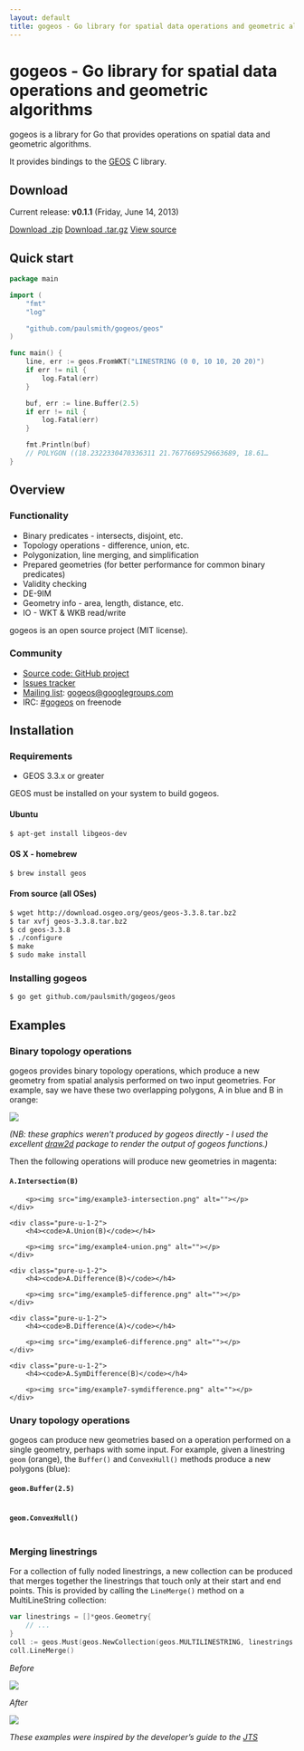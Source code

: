 ```yaml
---
layout: default
title: gogeos - Go library for spatial data operations and geometric algorithms
---
```


# gogeos - Go library for spatial data operations and geometric algorithms

gogeos is a library for Go that provides operations on spatial data and
geometric algorithms.

It provides bindings to the [GEOS](http://trac.osgeo.org/geos/) C library.

<h2 id="download">Download</h2>

Current release: **v0.1.1** (Friday, June 14, 2013)

<a class="pure-button" href="https://github.com/paulsmith/gogeos/archive/v0.1.1.zip">Download .zip</a>
<a class="pure-button" href="https://github.com/paulsmith/gogeos/archive/v0.1.1.tar.gz">Download .tar.gz</a>
<a class="pure-button" href="https://github.com/paulsmith/gogeos">View source</a>

<h2 id="quickstart">Quick start</h2>

```go
package main

import (
	"fmt"
	"log"

	"github.com/paulsmith/gogeos/geos"
)

func main() {
	line, err := geos.FromWKT("LINESTRING (0 0, 10 10, 20 20)")
	if err != nil {
		log.Fatal(err)
	}

	buf, err := line.Buffer(2.5)
	if err != nil {
		log.Fatal(err)
	}

	fmt.Println(buf)
	// POLYGON ((18.2322330470336311 21.7677669529663689, 18.61…
}
```

<h2 id="overview">Overview</h2>

<h3 id="functionality">Functionality</h3>

 * Binary predicates - intersects, disjoint, etc.
 * Topology operations - difference, union, etc.
 * Polygonization, line merging, and simplification
 * Prepared geometries (for better performance for common binary predicates)
 * Validity checking
 * DE-9IM
 * Geometry info - area, length, distance, etc.
 * IO - WKT & WKB read/write

gogeos is an open source project (MIT license).

<h3 id="community">Community</h3>

 * [Source code: GitHub project][gh]
 * [Issues tracker](https://github.com/paulsmith/gogeos/issues)
 * [Mailing list](https://groups.google.com/forum/?fromgroups#!forum/gogeos): [gogeos@googlegroups.com](mailto:gogeos@googlegroups.com)
 * IRC: [#gogeos](irc://irc.freenode.net/gogeos) on freenode

<h2 id="installation">Installation</h2>

### Requirements

 * GEOS 3.3.x or greater

GEOS must be installed on your system to build gogeos.

#### Ubuntu

```bash
$ apt-get install libgeos-dev
```

#### OS X - homebrew

```bash
$ brew install geos
```

#### From source (all OSes)

```bash
$ wget http://download.osgeo.org/geos/geos-3.3.8.tar.bz2
$ tar xvfj geos-3.3.8.tar.bz2
$ cd geos-3.3.8
$ ./configure
$ make
$ sudo make install
```

### Installing gogeos

```bash
$ go get github.com/paulsmith/gogeos/geos
```

<h2 id="examples">Examples</h2>

### Binary topology operations

gogeos provides binary topology operations, which produce a new geometry from
spatial analysis performed on two input geometries. For example, say we have
these two overlapping polygons, A in blue and B in orange:

![](img/example2-a-b.png)

*(NB: these graphics weren't produced by gogeos directly - I used the
excellent [draw2d](http://code.google.com/p/draw2d/draw2d) package to render
the output of gogeos functions.)*

Then the following operations will produce new geometries in magenta:

<div class="pure-g-r">
	<div class="pure-u-1-2">
		<h4><code>A.Intersection(B)</code></h4>

		<p><img src="img/example3-intersection.png" alt=""></p>
	</div>

	<div class="pure-u-1-2">
		<h4><code>A.Union(B)</code></h4>

		<p><img src="img/example4-union.png" alt=""></p>
	</div>

	<div class="pure-u-1-2">
		<h4><code>A.Difference(B)</code></h4>

		<p><img src="img/example5-difference.png" alt=""></p>
	</div>

	<div class="pure-u-1-2">
		<h4><code>B.Difference(A)</code></h4>

		<p><img src="img/example6-difference.png" alt=""></p>
	</div>

	<div class="pure-u-1-2">
		<h4><code>A.SymDifference(B)</code></h4>

		<p><img src="img/example7-symdifference.png" alt=""></p>
	</div>
</div>

### Unary topology operations

gogeos can produce new geometries based on a operation performed on a single
geometry, perhaps with some input. For example, given a linestring `geom`
(orange), the `Buffer()` and `ConvexHull()` methods produce a new polygons
(blue):

<div class="pure-g-r">
	<div class="pure-u-1-2">
	    <h4>
	        <code>geom.Buffer(2.5)</code>
	    </h4>
	    <p>
	        <img src="img/example8-buffer.png" alt="" />
	    </p>
	</div>
	<div class="pure-u-1-2">
	    <h4>
	        <code>geom.ConvexHull()</code>
	    </h4>
	    <p>
	        <img src="img/example10-convex-hull.png" alt="" />
	    </p>
	</div>
</div>

### Merging linestrings

For a collection of fully noded linestrings, a new collection can be produced
that merges together the linestrings that touch only at their start and end
points. This is provided by calling the `LineMerge()` method on a
MultiLineString collection:

```go
var linestrings = []*geos.Geometry{
	// ...
}
coll := geos.Must(geos.NewCollection(geos.MULTILINESTRING, linestrings...))
coll.LineMerge()
```

<div class="pure-g-r">
	<div class="pure-u-1-2">
	    <p>
	        <i>Before</i>
	    </p>
		<p>
	        <img src="img/example9-unmerged-linestrings.png">
		</p>
	</div>
	<div class="pure-u-1-2">
	    <p>
	        <i>After</i>
	    </p>
		<p>
	        <img src="img/example9-merged-linestrings.png">
		</p>
	</div>
</div>

*These examples were inspired by the developer’s guide to the
[JTS](http://www.vividsolutions.com/jts/JTSHome.htm)*

[gh]: https://github.com/paulsmith/gogeos

